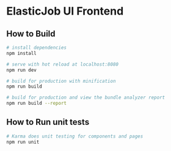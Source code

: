 # ElasticJob UI Frontend

## How to Build

```bash
# install dependencies
npm install

# serve with hot reload at localhost:8080
npm run dev

# build for production with minification
npm run build

# build for production and view the bundle analyzer report
npm run build --report
```

## How to Run unit tests

```bash
# Karma does unit testing for components and pages
npm run unit
```
